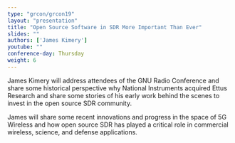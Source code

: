 ```yaml
---
type: "grcon/grcon19"
layout: "presentation"
title: "Open Source Software in SDR More Important Than Ever"
slides: ""
authors: ['James Kimery']
youtube: ""
conference-day: Thursday
weight: 6 
---
```

James Kimery will address attendees of the GNU Radio Conference and share some historical perspective why National Instruments acquired Ettus Research and share some stories of his early work behind the scenes to invest in the open source SDR community.

James will share some recent innovations and progress in the space of 5G Wireless and how open source SDR has played a critical role in commercial wireless, science, and defense applications. 
